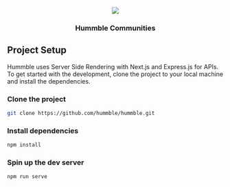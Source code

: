 <center>
    <img src="hummble.github.io/hummble/public/images/hummmble.png">
    <h3>Hummble Communities</h3>
</center>

## Project Setup
Hummble uses Server Side Rendering with Next.js and Express.js for APIs. To get started with the development, clone the project to your local machine and install the dependencies.

### Clone the project
```bash
git clone https://github.com/hummble/hummble.git
```
### Install dependencies
```bash
npm install
```
### Spin up the dev server
```bash
npm run serve
```
